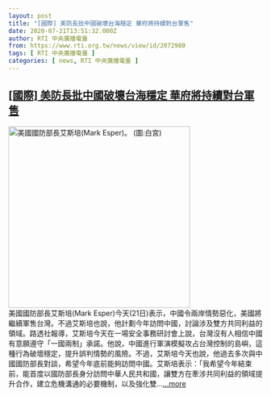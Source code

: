 ```yaml
---
layout: post
title: "[國際] 美防長批中國破壞台海穩定 華府將持續對台軍售"
date: 2020-07-21T13:51:32.000Z
author: RTI 中央廣播電臺
from: https://www.rti.org.tw/news/view/id/2072980
tags: [ RTI 中央廣播電臺 ]
categories: [ news, RTI 中央廣播電臺 ]
---
```

<!--1595339492000-->
[[國際] 美防長批中國破壞台海穩定 華府將持續對台軍售](https://www.rti.org.tw/news/view/id/2072980)
------

<div>
<img src="https://static.rti.org.tw/assets/thumbnails/2020/01/08/e87dc78db4b7acbf2c658922a99f4172.jpg" width="360" alt="美國國防部長艾斯培(Mark Esper)。 (圖:白宮)" title="美國國防部長艾斯培(Mark Esper)。 (圖:白宮)"><br>美國國防部長艾斯培(Mark Esper)今天(21日)表示，中國令兩岸情勢惡化，美國將繼續軍售台灣。不過艾斯培也說，他計劃今年訪問中國，討論涉及雙方共同利益的領域。路透社報導，艾斯培今天在一場安全事務研討會上說，台灣沒有人相信中國有意願遵守「一國兩制」承諾。他說，中國進行軍演模擬攻占台灣控制的島嶼，這種行為破壞穩定，提升誤判情勢的風險。不過，艾斯培今天也說，他過去多次與中國國防部長對談，希望今年底前能夠訪問中國。艾斯培表示：「我希望今年結束前，能首度以國防部長身分訪問中華人民共和國，讓雙方在牽涉共同利益的領域提升合作，建立危機溝通的必要機制，以及強化雙...<a target="_blank" href="https://www.rti.org.tw/news/view/id/2072980">...more</a>
</div>
